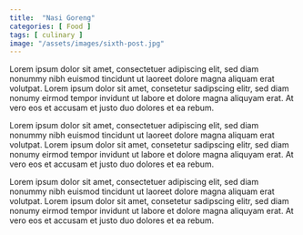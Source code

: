 ```yaml
---
title:  "Nasi Goreng"
categories: [ Food ]
tags: [ culinary ]
image: "/assets/images/sixth-post.jpg"
---
```

Lorem ipsum dolor sit amet, consectetuer adipiscing elit, sed diam nonummy nibh euismod tincidunt ut laoreet dolore magna aliquam erat volutpat. Lorem ipsum dolor sit amet, consetetur sadipscing elitr, sed diam nonumy eirmod tempor invidunt ut labore et dolore magna aliquyam erat. At vero eos et accusam et justo duo dolores et ea rebum.

Lorem ipsum dolor sit amet, consectetuer adipiscing elit, sed diam nonummy nibh euismod tincidunt ut laoreet dolore magna aliquam erat volutpat. Lorem ipsum dolor sit amet, consetetur sadipscing elitr, sed diam nonumy eirmod tempor invidunt ut labore et dolore magna aliquyam erat. At vero eos et accusam et justo duo dolores et ea rebum.

Lorem ipsum dolor sit amet, consectetuer adipiscing elit, sed diam nonummy nibh euismod tincidunt ut laoreet dolore magna aliquam erat volutpat. Lorem ipsum dolor sit amet, consetetur sadipscing elitr, sed diam nonumy eirmod tempor invidunt ut labore et dolore magna aliquyam erat. At vero eos et accusam et justo duo dolores et ea rebum.
